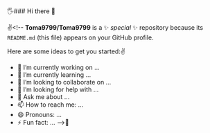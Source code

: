 🖐️### Hi there 👋

✌️<!--
**Toma9799/Toma9799** is a ✨ _special_ ✨ repository because its `README.md` (this file) appears on your GitHub profile.

Here are some ideas to get you started:✌️

- 🔭 I’m currently working on ...
- 🌱 I’m currently learning ...
- 👯 I’m looking to collaborate on ...
- 🤔 I’m looking for help with ...
- 💬 Ask me about ...
- 📫 How to reach me: ...
- 😄 Pronouns: ...
- ⚡ Fun fact: ...
-->🙏
